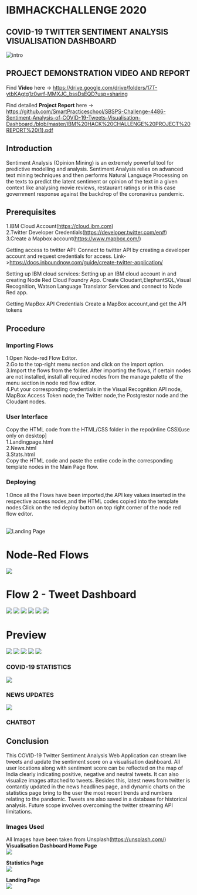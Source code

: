 # IBMHACKCHALLENGE 2020
## COVID-19 TWITTER SENTIMENT ANALYSIS VISUALISATION DASHBOARD
![intro](https://images.unsplash.com/photo-1552120476-9ee56c8611f7?ixlib=rb-1.2.1&ixid=eyJhcHBfaWQiOjEyMDd9&auto=format&fit=crop&w=500&q=60)

## PROJECT DEMONSTRATION VIDEO AND REPORT
Find **Video** here -> https://drive.google.com/drive/folders/17T-ytbKAgtg1z0wrf-MMXJC_bssDsEQD?usp=sharing

Find detailed **Project Report** here -> https://github.com/SmartPracticeschool/SBSPS-Challenge-4486-Sentiment-Analysis-of-COVID-19-Tweets-Visualisation-Dashboard./blob/master/IBM%20HACK%20CHALLENGE%20PROJECT%20REPORT%20(1).pdf
## Introduction

   Sentiment Analysis (Opinion Mining) is an extremely powerful tool for predictive modelling and analysis. Sentiment Analysis relies on advanced text mining techniques and then performs Natural Language Processing on the texts to predict the latent sentiment or opinion of the text in a given context like analysing movie reviews, restaurant ratings or in this case government response against the backdrop of the coronavirus pandemic.
   
## Prerequisites
   1.IBM Cloud Account(https://cloud.ibm.com)</br>
   2.Twitter Developer Credentials(https://developer.twitter.com/en#)</br>
   3.Create a Mapbox account(https://www.mapbox.com/)
   
Getting access to twitter API: 
Connect to twitter API by creating a developer account and request credentials for access.
Link->https://docs.inboundnow.com/guide/create-twitter-application/

Setting up IBM cloud services: 
Setting up an IBM cloud account in and creating Node Red Cloud Foundry App. Create Cloudant,ElephantSQL,Visual Recognition, Watson Language Translator Services and connect to Node Red app.

Getting MapBox API Credentials
Create a MapBox account,and get the API tokens

## Procedure
### Importing Flows
1.Open Node-red Flow Editor.</br>
2.Go to the top-right menu section and click on the import option.</br>
3.Import the flows from the folder. After importing the flows, if certain nodes are not installed, install all required nodes from the manage palette of the menu section in node red flow editor.</br>
4.Put your corresponding credentials in the Visual Recognition API node, MapBox Access Token node,the Twitter node,the Postgrestor node and the Cloudant nodes.</br> 

### User Interface
   Copy the HTML code from the HTML/CSS folder in the repo(inline CSS)[use only on desktop]</br>
     1.Landingpage.html</br>
     2.News.html</br>
     3.Stats.html</br>
 Copy the HTML code and paste the entire code in the corresponding template nodes in the Main Page flow.
 
 ### Deploying
 1.Once all the Flows have been imported,the API key values inserted in the respective access nodes,and the HTML codes copied into the template nodes.Click on the red deploy button on top right corner of the node red flow editor.</br> 
</br>

 
 ![Landing Page](https://github.com/SmartPracticeschool/SBSPS-Challenge-4486-Sentiment-Analysis-of-COVID-19-Tweets-Visualisation-Dashboard./blob/master/LandingPage.gif)
 
 
 # Node-Red Flows
 
 ![](https://github.com/SmartPracticeschool/SBSPS-Challenge-4486-Sentiment-Analysis-of-COVID-19-Tweets-Visualisation-Dashboard./blob/master/Flows_pics/HomePage.JPG)
 # Flow 2 - Tweet Dashboard
 ![](https://github.com/SmartPracticeschool/SBSPS-Challenge-4486-Sentiment-Analysis-of-COVID-19-Tweets-Visualisation-Dashboard./blob/master/Flows_pics/MainPage.JPG)
 ![](https://github.com/SmartPracticeschool/SBSPS-Challenge-4486-Sentiment-Analysis-of-COVID-19-Tweets-Visualisation-Dashboard./blob/master/Flows_pics/DashboardFlow.JPG)
 ![](https://github.com/SmartPracticeschool/SBSPS-Challenge-4486-Sentiment-Analysis-of-COVID-19-Tweets-Visualisation-Dashboard./blob/master/Flows_pics/LineGraph.JPG)
 ![](https://github.com/SmartPracticeschool/SBSPS-Challenge-4486-Sentiment-Analysis-of-COVID-19-Tweets-Visualisation-Dashboard./blob/master/Flows_pics/MapFlow.JPG)
 ![](https://github.com/SmartPracticeschool/SBSPS-Challenge-4486-Sentiment-Analysis-of-COVID-19-Tweets-Visualisation-Dashboard./blob/master/Flows_pics/ImageFlow.JPG)
 ![](https://github.com/SmartPracticeschool/SBSPS-Challenge-4486-Sentiment-Analysis-of-COVID-19-Tweets-Visualisation-Dashboard./blob/master/Flows_pics/PostgrestorFlow.JPG)
 
 
 # Preview
 
 ![](https://github.com/SmartPracticeschool/SBSPS-Challenge-4486-Sentiment-Analysis-of-COVID-19-Tweets-Visualisation-Dashboard./blob/master/Screenshots/dashboard.JPG)
 ![](https://github.com/SmartPracticeschool/SBSPS-Challenge-4486-Sentiment-Analysis-of-COVID-19-Tweets-Visualisation-Dashboard./blob/master/Screenshots/imageanalysis.JPG)
 ![](https://github.com/SmartPracticeschool/SBSPS-Challenge-4486-Sentiment-Analysis-of-COVID-19-Tweets-Visualisation-Dashboard./blob/master/Screenshots/lockdown.JPG)
 ![](https://github.com/SmartPracticeschool/SBSPS-Challenge-4486-Sentiment-Analysis-of-COVID-19-Tweets-Visualisation-Dashboard./blob/master/Screenshots/mapnew.jpg)
 ![](https://github.com/SmartPracticeschool/SBSPS-Challenge-4486-Sentiment-Analysis-of-COVID-19-Tweets-Visualisation-Dashboard./blob/master/Screenshots/StatsNew.jpg)
 ### **COVID-19 STATISTICS**
 ![](https://github.com/SmartPracticeschool/SBSPS-Challenge-4486-Sentiment-Analysis-of-COVID-19-Tweets-Visualisation-Dashboard./blob/master/Screenshots/NewsUpdates.JPG)
 ### **NEWS UPDATES**
 
 ![](https://github.com/SmartPracticeschool/SBSPS-Challenge-4486-Sentiment-Analysis-of-COVID-19-Tweets-Visualisation-Dashboard./blob/master/Screenshots/Chatbot.JPG)
 ### **CHATBOT**
 ## Conclusion
 This COVID-19 Twitter Sentiment Analysis Web Application can stream live tweets and update the sentiment score on a visualisation dashboard. All user locations along with sentiment score can be reflected on the map of India clearly indicating positive, negative and neutral tweets. It can also visualize images attached to tweets. Besides this, latest news from twitter is contantly updated in the news headlines page, and dynamic charts on the statistics page bring to the user the most recent trends and numbers relating to the pandemic.
 Tweets are also saved in a database for historical analysis. Future scope involves overcoming the twitter streaming API limitations.



 ### Images Used 
   All Images have been taken from Unsplash(https://unsplash.com/)</br> 
   **Visualisation Dashboard Home Page**</br>
   ![](https://images.unsplash.com/photo-1579869847557-1f67382cc158?ixlib=rb-1.2.1&ixid=eyJhcHBfaWQiOjEyMDd9&auto=format&fit=crop&w=500&q=60)
   
   **Statistics Page**</br>
 ![](https://images.unsplash.com/photo-1551288049-bebda4e38f71?ixlib=rb-1.2.1&ixid=eyJhcHBfaWQiOjEyMDd9&auto=format&fit=crop&w=750&q=60)

   
   **Landing Page**</br>
 ![](https://images.unsplash.com/photo-1480694313141-fce5e697ee25?ixlib=rb-1.2.1&ixid=eyJhcHBfaWQiOjEyMDd9&auto=format&fit=crop&w=500&q=60)
